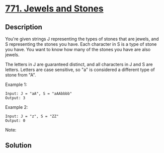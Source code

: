 # [771. Jewels and Stones](https://leetcode.com/problems/jewels-and-stones)

## Description

You're given strings J representing the types of stones that are jewels, and S representing the stones you have.  Each character in S is a type of stone you have.  You want to know how many of the stones you have are also jewels.

The letters in J are guaranteed distinct, and all characters in J and S are letters. Letters are case sensitive, so "a" is considered a different type of stone from "A".

Example 1:

```
Input: J = "aA", S = "aAAbbbb"
Output: 3
```

Example 2:

```
Input: J = "z", S = "ZZ"
Output: 0
```

Note:

## Solution

